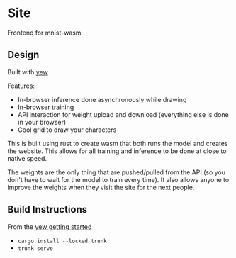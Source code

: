# Site

Frontend for mnist-wasm

## Design

Built with [yew](https://yew.rs)

Features:

- In-browser inference done asynchronously while drawing
- In-browser training
- API interaction for weight upload and download (everything else is done in your browser)
- Cool grid to draw your characters

This is built using rust to create wasm that both runs the model and creates the website. This allows for all training and inference to be done at close to native speed.

The weights are the only thing that are pushed/pulled from the API (so you don't have to wait for the model to train every time). It also allows anyone to improve the weights when they visit the site for the next people.

## Build Instructions

From the [yew getting started](https://yew.rs/docs/next/getting-started/introduction)

- `cargo install --locked trunk`
- `trunk serve`
